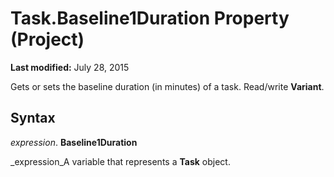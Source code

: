 
# Task.Baseline1Duration Property (Project)

 **Last modified:** July 28, 2015

Gets or sets the baseline duration (in minutes) of a task. Read/write  **Variant**.

## Syntax

 _expression_. **Baseline1Duration**

 _expression_A variable that represents a  **Task** object.

